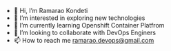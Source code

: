 - 👋 Hi, I’m Ramarao Kondeti
- 👀 I’m interested in exploring new technologies
- 🌱 I’m currently learning Openshift Container Platfrom 
- 💞️ I’m looking to collaborate with DevOps Enginers
- 📫 How to reach me ramarao.devops@gmail.com
